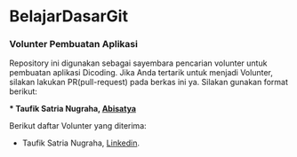 # BelajarDasarGit

### Volunter Pembuatan Aplikasi
Repository ini digunakan sebagai sayembara pencarian volunter untuk pembuatan aplikasi Dicoding. Jika Anda tertarik untuk menjadi Volunter, silakan lakukan PR(pull-request) pada berkas ini ya. Silakan gunakan format berikut:

**\* Taufik Satria Nugraha, [Abisatya](https://github.com/taufiksatrian/Abisatya)**

Berikut daftar Volunter yang diterima:
* Taufik Satria Nugraha, [Linkedin](https://www.linkedin.com/in/taufiksatrianugraha/).
